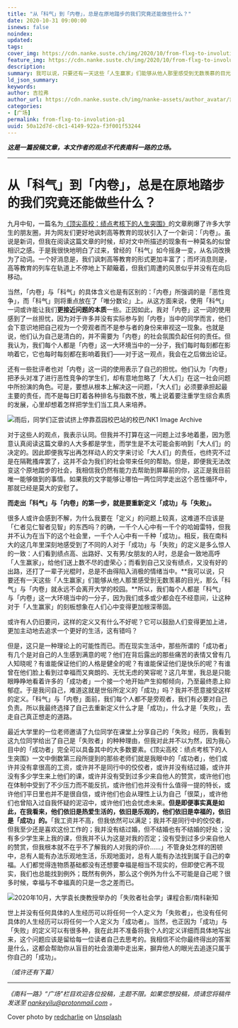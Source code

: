 ```yaml
---
title: "从「科气」到「内卷」，总是在原地踏步的我们究竟还能做些什么？"
date: 2020-10-31 09:00:00
isnews: false
noindex:
updated:
tags:
cover_img: https://cdn.nanke.suste.ch/img/2020/10/from-flxg-to-involution-p1/banner.jpg
feature_img: https://cdn.nanke.suste.ch/img/2020/10/from-flxg-to-involution-p1/banner.jpg
description:
summary: 我可以说，只要还有一天这些「人生赢家」们能够从他人那里感受到无数羡慕的目光，那么「科气」与「内卷」就永远不会离开大学的校园。
ld_json_summary:
keywords:
author: 吉拉弗
author_url: https://cdn.nanke.suste.ch/img/nanke-assets/author_avatar/吉拉弗.jpg
categories:
- [广场]
permalink: from-flxg-to-involution-p1
uuid: 50a12d7d-c8c1-4149-922a-f3f001f53244
---
```


***这是一篇投稿文章，本文作者的观点不代表南科一路的立场。***

------

# 从「科气」到「内卷」，总是在原地踏步的我们究竟还能做些什么？

九月中旬，一篇名为[《顶尖高校：绩点考核下的人生突围》](https://mp.weixin.qq.com/s/ilNVG-fabWHU34De5NPGSA)的文章刷爆了许多大学生的朋友圈，并为网友们更好地讽刺高等教育的现状引入了一个新词：「内卷」。虽说是新词，但我在阅读这篇文章的时候，却对文中所描述的现象有一种莫名的似曾相识之感。于是我很快地明白了过来，曾经的「科气」如今摇身一变，从名词改换为了动词。一个好消息是，我们讽刺高等教育的形式更加丰富了；而坏消息则是，高等教育的列车在轨道上不停地上下颠簸着，但我们周遭的风景似乎并没有在向后移动。

当然，「内卷」与「科气」的具体含义也是有区别的：「内卷」所强调的是「恶性竞争」，而「科气」则将重点放在了「唯分数论」上。从这方面来说，使用「科气」一词或许能让我们**更接近问题的本质**一些。正因如此，我对「内卷」这一词的使用感到了一丝担忧，因为对于许多并没有实际参与到「内卷」当中的同学而言，他们会下意识地把自己视为一个旁观者而不是参与者的身份来审视这一现象。也就是说，他们认为自己是清白的，并不需要为「内卷」的社会氛围负起任何的责任。但我认为，我们每个人都是「内卷」这一大环境当中的一分子，我们每时每刻都在影响着它，它也每时每刻都在影响着我们——对于这一观点，我会在之后做出论证。

还有一些批评者也对「内卷」这一词的使用表示了自己的担忧。他们认为「内卷」把矛头对准了进行恶性竞争的学生们，却有意地忽略了「大人们」在这一社会问题中所扮演的角色。可是，要想从根本上解决这一问题，「大人们」必须要承担起最主要的责任，而不是每日盯着各种排名与指数不放，嘴上说着要注重学生综合素质的发展，心里却想着怎样把学生们当工具人来培养。

![雨后，同学们正尝试挤上停靠荔园校巴站的校巴/NK1 Image Archive](https://cdn.nanke.suste.ch/img/2020/10/from-flxg-to-involution-p1/crowd-and-school-bus-under-rain.jpg)

对于这些人的观点，我表示认同。但我并不打算在这一问题上过多地着墨，因为愿意认真阅读这篇文章的人大多都是学生，而学生是不太可能会影响到「大人们」的决定的。因此即便我写出再怎样动人的文字来讨论「大人们」的责任，也终究不过是在隔靴搔痒罢了，这并不会为我们的社会带来任何的帮助。但是，即便我无法改变这个原地踏步的社会，我相信我仍然有能力去帮助到屏幕前的你，这正是我目前唯一能够做到的事情。如果我的文字能够让哪怕一两位同学走出这个恶性循环中，那就已经是莫大的安慰了。

**而走出「科气」与「内卷」的第一步，就是要重新定义「成功」与「失败」。**

很多人或许会感到不解，为什么我要在「定义」的问题上较真，这难道不应该是「仁者见仁智者见智」的东西吗？的确，一千个人心中有一千个的哈姆雷特，但我并不认为在当下的这个社会里，一千个人心中有一千种「成功」。相反，我在南科大的这几年里深刻地感受到了不同的人对于「成功」与「失败」的定义是多么惊人的一致：人们看到绩点高、出路好、又有男/女朋友的人时，总是会一致地高呼「人生赢家」，给他们送上数不尽的虚荣心；而看到自己又没有绩点，又没有好的出路，还打了一辈子光棍时，总是不由得陷入消极的情绪当中。**我可以说，只要还有一天这些「人生赢家」们能够从他人那里感受到无数羡慕的目光，那么「科气」与「内卷」就永远不会离开大学的校园。**所以，我们每个人都是「科气」与「内卷」这一大环境当中的一分子，因为我们或多或少都会在不经意间，让这种对于「人生赢家」的刻板想象在人们心中变得更加根深蒂固。

或许有人仍旧要问，这样的定义又有什么不好呢？它可以鼓励人们变得更加上进，更加主动地去追求一个更好的生活，这有错吗？

但是，这只是一种理论上的可能性而已。而在现实生活中，那些所谓的「成功者」有几个是对自己的人生感到满意的呢？他们在背后露出的那些痛苦的表情又曾有几人知晓呢？有谁能保证他们的人格是健全的呢？有谁能保证他们是快乐的呢？有谁曾在他们脸上看到过幸福而又爽朗的、无忧无虑的笑容呢？这几年里，我总是只能眼睁睁地看着许多的「成功者」一个接一个地开始产生抑郁倾向，乃至最终患上抑郁症。于是我问自己，难道这就是世俗所定义的「成功」吗？我并不愿意接受这样的定义。「科气」与「内卷」面前，我们每个人都不是旁观者，我们有必要对自己负责。所以我最终选择了自己去重新定义什么才是「成功」，什么才是「失败」，去走自己真正想走的道路。

最近大学里的一位老师邀请了九位同学在课堂上分享自己的「失败」经历，我看到这九位同学给出了自己是「失败者」的种种理由，但我对此并不以为然，因为我心目中的「成功者」完全可以具备其中的大多数要素。《顶尖高校：绩点考核下的人生突围》一文中倒数第三段所提到的那些老师们就是我眼中的「成功者」，他们或许并没有拿很高的工资，或许并不是同行中的佼佼者，或许并没有结过婚，或许并没有多少学生来上他们的课，或许并没有受到过多少来自他人的赞赏，或许他们也在体制中受到了不少压力而不能反抗，或许他们也并没有什么值得一提的特长，或许他们平日里也并不是很自信，或许他们也会从理性上认为自己「很菜」，或许他们也曾陷入过自我怀疑的泥沼中，或许他们也会忧虑未来。**但是即便事实真是如此，在我看来，他们依旧是热爱生活的，依旧是乐观的，他们依旧是幸福的，依旧是「成功」的。**「我工资并不高，但我依然可以满足；我并不是同行中的佼佼者，但我至少还是喜欢这份工作的；我并没有结过婚，但不结婚也有不结婚的好处；没有多少学生来上我的课，但我并不认为这是对我的否定；没有受到过多少来自他人的赞赏，但我根本就不在乎不了解我的人对我的评价……」不管身处怎样的困顿中，总有人能有办法乐观地生活，乐观地面对，总有人能有办法找到属于自己的幸福。人们都觉得连物质基础都没有还想要幸福是相当不现实的，但即使它再不现实，我们也总能找到例外；既然有例外，那么这个例外为什么不可能是自己呢？很多时候，幸福与不幸福真的只是一念之差而已。

![2020年10月，大学袁长庚教授举办的「失败者社会学」课程合影/南科新知](https://cdn.nanke.suste.ch/img/2020/10/from-flxg-to-involution-p1/失败者社会学.jpeg)

世上并没有任何具体的人生经历可以将任何一个人定义为「失败者」，也没有任何具体的人生经历可以将任何一个人定义为「成功者」。当然，也正因为「成功」与「失败」的定义可以有很多种，我在此并不准备将我个人的定义详细而具体地写出来，这个问题应该是留给每一位读者自己去思考的。我相信不论你最终得出的答案是什么，这都会帮助你从盲目的社会浪潮中走出来，摒弃他人的眼光去追逐只属于你自己的「成功」。

*（或许还有下篇）*

------

*《南科一路》“广场”栏目欢迎各位投稿，主题不限。如果您想投稿，烦请您将稿件发送至 nankeyilu@protonmail.com 。*

Cover photo by [redcharlie](https://unsplash.com/@redcharlie) on [Unsplash](https://unsplash.com/s/photos/library-study)

